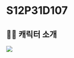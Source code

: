 # S12P31D107

## 🏃‍➡️ 캐릭터 소개
<img src="https://lab.ssafy.com/s12-final/S12P31D107/-/raw/master/images/tonie.gif?ref_type=heads" />